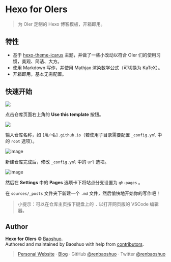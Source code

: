 # Hexo for OIers

> 为 OIer 定制的 Hexo 博客模板，开箱即用。

## 特性

- 基于 [hexo-theme-icarus](https://github.com/ppoffice/hexo-theme-icarus) 主题，并做了一些小改动以符合 OIer 们的使用习惯，美观、简洁、大方。
- 使用 Markdown 写作，并使用 Mathjax 渲染数学公式（可切换为 KaTeX）。
- 开箱即用，基本无需配置。

## 快速开始

![](https://user-images.githubusercontent.com/47095648/147397986-dec92198-d1e0-4434-8d57-4a50530a274a.png)

点击仓库页面右上角的 **Use this template** 按钮。

![](https://user-images.githubusercontent.com/47095648/147398029-beb5a13a-15ce-4186-a16f-6c1d1a650bee.png)

输入仓库名称，如 `[用户名].github.io`（若使用子目录需要配置 `_config.yml` 中的 `root` 选项）。

![image](https://user-images.githubusercontent.com/47095648/147398116-b5945e08-b567-4366-b3e4-2ccbd5bb5ff1.png)

新建仓库完成后，修改 `_config.yml` 中的 `url` 选项。

![image](https://user-images.githubusercontent.com/47095648/147398112-550a4c8a-a946-4962-b0c7-28191cfcffb8.png)

然后在 **Settings** 中的 **Pages** 选项卡下将站点分支设置为 `gh-pages` 。

在 `sources/_posts` 文件夹下新建一个 `.md` 文件，然后愉快地开始你的写作吧！

> 小提示：可以在仓库主页按下键盘上的 <kbd>.</kbd> 以打开网页版的 VSCode 编辑器。

## Author

**Hexo for OIers** © [Baoshuo](https://github.com/renbaoshuo).<br>
Authored and maintained by Baoshuo with help from [contributors](https://github.com/renbaoshuo/hexo-for-oiers/contributors).

> [Personal Website](https://baoshuo.ren) · [Blog](https://blog.baoshuo.ren) · GitHub [@renbaoshuo](https://github.com/renbaoshuo) · Twitter [@renbaoshuo](https://twitter.com/renbaoshuo)

